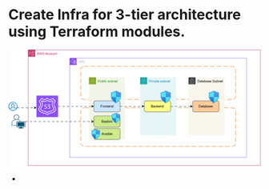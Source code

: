 # Create Infra for 3-tier architecture using Terraform modules.

![alt text](3-tier-infra-tf.drawio.svg)

* 